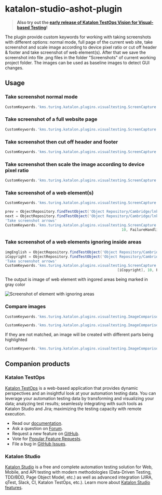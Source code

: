# katalon-studio-ashot-plugin

> **Also try out the [early release of Katalon TestOps Vision for Visual-based Testing](https://forum.katalon.com/t/early-release-of-katalon-testops-vision-visual-testing-image-comparison/45557)!**

The plugin provide custom keywords for working with taking screenshots with different options: normal mode, full page of the current web site, take screenshot and scale image according to device pixel ratio or cut off header & footer and take screenshot of web element(s). After that we save the screenshot into file .png files in the folder "Screenshots" of current working project folder. The images can be used as baseline images to detect GUI changes.

## Usage
### Take screenshot normal mode
```groovy
CustomKeywords.'kms.turing.katalon.plugins.visualtesting.ScreenCapture.takeScreenshot'('fullscreen.png', FailureHandling.OPTIONAL)
```

### Take screenshot of a full website page
```groovy
CustomKeywords.'kms.turing.katalon.plugins.visualtesting.ScreenCapture.takeEntirePageScreenshot'('fullpage_screen.png', FailureHandling.OPTIONAL)
```

### Take screenshot then cut off header and footer
```groovy
CustomKeywords.'kms.turing.katalon.plugins.visualtesting.ScreenCapture.takeCuttingScreenshot'('cutting_screen.png', FailureHandling.OPTIONAL)
```

### Take screenshot then scale the image according to device pixel ratio
```groovy
CustomKeywords.'kms.turing.katalon.plugins.visualtesting.ScreenCapture.takeScalingScreenshot'('cutting_screen.png', 2,  FailureHandling.OPTIONAL)
```

### Take screenshot of a web element(s)
```groovy
CustomKeywords.'kms.turing.katalon.plugins.visualtesting.ScreenCapture.takeWebElementScreenshot'(ObjectRepository.findTestObject('Object Repository/Cambridge/img_Logo'), filename, 10, FailureHandling.OPTIONAL)

prev = ObjectRepository.findTestObject('Object Repository/Cambridge/lnk_Nav_Prev')
next = ObjectRepository.findTestObject('Object Repository/Cambridge/lnk_Nav_Next')
'Take screenshot arrows'
CustomKeywords.'kms.turing.katalon.plugins.visualtesting.ScreenCapture.takeWebElementsScreenshot'([prev, next], 'arrows.png',
													  10, FailureHandling.OPTIONAL)                            
```
### Take screenshot of a web elements ignoring inside areas
```groovy
imgEnglish = ObjectRepository.findTestObject('Object Repository/Cambridge/img_English_Dic')
iCopyright = ObjectRepository.findTestObject('Object Repository/Cambridge/ita_English_Copyright')
'Take screenshot arrows'
CustomKeywords.'kms.turing.katalon.plugins.visualtesting.ScreenCapture.takeElementScreenshotIgnoreAreas'(imgEnglish, 'english_dic.png',
													[iCopyright], 10, FailureHandling.OPTIONAL)
```
The output is image of web element with ingored areas being marked in gray color

![Screenshot of element with ignoring areas](https://github.com/katalon-studio/katalon-studio-ashot-plugin/blob/master/Screenshots/english_dic.png)

### Compare images
```groovy
CustomKeywords.'kms.turing.katalon.plugins.visualtesting.ImageComparison.verifyMatchBaseline'(filename, baselineDir, FailureHandling.CONTINUE_ON_FAILURE)

CustomKeywords.'kms.turing.katalon.plugins.visualtesting.ImageComparison.areMatched'(expected, actual, FailureHandling.CONTINUE_ON_FAILURE)
```
If they are not matched, an image will be created with different parts being highlighted

```groovy
CustomKeywords.'kms.turing.katalon.plugins.visualtesting.ImageComparison.getDifferenceRatio'(imageFile1, imageFile2, FailureHandling.CONTINUE_ON_FAILURE)
```

## Companion products

### Katalon TestOps

[Katalon TestOps](https://analytics.katalon.com) is a web-based application that provides dynamic perspectives and an insightful look at your automation testing data. You can leverage your automation testing data by transforming and visualizing your data; analyzing test results; seamlessly integrating with such tools as Katalon Studio and Jira; maximizing the testing capacity with remote execution.

* Read our [documentation](https://docs.katalon.com/katalon-analytics/docs/overview.html).
* Ask a question on [Forum](https://forum.katalon.com/categories/katalon-analytics).
* Request a new feature on [GitHub](CONTRIBUTING.md).
* Vote for [Popular Feature Requests](https://github.com/katalon-analytics/katalon-analytics/issues?q=is%3Aopen+is%3Aissue+label%3Afeature-request+sort%3Areactions-%2B1-desc).
* File a bug in [GitHub Issues](https://github.com/katalon-analytics/katalon-analytics/issues).

### Katalon Studio
[Katalon Studio](https://www.katalon.com) is a free and complete automation testing solution for Web, Mobile, and API testing with modern methodologies (Data-Driven Testing, TDD/BDD, Page Object Model, etc.) as well as advanced integration (JIRA, qTest, Slack, CI, Katalon TestOps, etc.). Learn more about [Katalon Studio features](https://www.katalon.com/features/).
